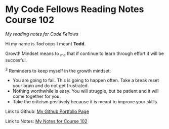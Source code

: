 # My Code Fellows Reading Notes Course 102
*My reading notes for Code Fellows*

Hi my name is ~~Tod~~ oops I meant **Todd**. 

Growth Mindset means to <sub>me</sub> that if continue to learn through effort it will be succesful.

<sup>3</sup> Reminders to keep myself in the growth mindset:

- You are going to fail. This is going to happen often. Take a break reset your brain and do not get frustrated.
- Nothing worthwhile is easy. You will struggle, but be patient and it will come together for you.
- Take the critcism positively because it is meant to improve your skills.

Link to Github: [My Github Portfolio Page](https://github.com/Todd75)

Link to Notes: [My Notes for Course 102](https://todd75.github.io/reading-notes/courses)
